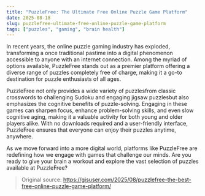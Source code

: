 ```yaml
---
title: "PuzzleFree: The Ultimate Free Online Puzzle Game Platform"
date: 2025-08-18
slug: puzzlefree-ultimate-free-online-puzzle-game-platform
tags: ["puzzles", "gaming", "brain health"]
---
```


In recent years, the online puzzle gaming industry has exploded, transforming a once traditional pastime into a digital phenomenon accessible to anyone with an internet connection. Among the myriad of options available, PuzzleFree stands out as a premier platform offering a diverse range of puzzles completely free of charge, making it a go-to destination for puzzle enthusiasts of all ages.

PuzzleFree not only provides a wide variety of puzzlesfrom classic crosswords to challenging Sudoku and engaging jigsaw puzzlesbut also emphasizes the cognitive benefits of puzzle-solving. Engaging in these games can sharpen focus, enhance problem-solving skills, and even slow cognitive aging, making it a valuable activity for both young and older players alike. With no downloads required and a user-friendly interface, PuzzleFree ensures that everyone can enjoy their puzzles anytime, anywhere.

As we move forward into a more digital world, platforms like PuzzleFree are redefining how we engage with games that challenge our minds. Are you ready to give your brain a workout and explore the vast selection of puzzles available at PuzzleFree?
> Original source: https://gisuser.com/2025/08/puzzlefree-the-best-free-online-puzzle-game-platform/